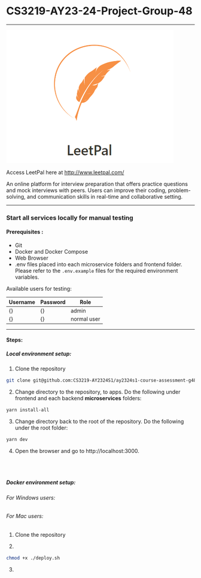 # CS3219-AY23-24-Project-Group-48
---

![LeetPal Logo](LeetPal.png)

Access LeetPal here at http://www.leetpal.com/

An online platform for interview preparation that offers practice questions and mock interviews with peers. Users can improve their coding, problem-solving, and communication skills in real-time and collaborative setting.

---

### Start all services locally for manual testing

#### Prerequisites : 
- Git
- Docker and Docker Compose
- Web Browser
- .env files placed into each microservice folders and frontend folder. Please refer to the `.env.example` files for the required environment variables.


Available users for testing:

| Username | Password | Role     |
|----------|----------|----------|
| {}      | {}      | admin      |
| {}      | {}      |normal user |

---
#### Steps:

##### Local environment setup:
1. Clone the repository
```bash
git clone git@github.com:CS3219-AY2324S1/ay2324s1-course-assessment-g48.git
```
2. Change directory to the repository, to apps. Do the following under frontend and each backend **microservices** folders:
```bash
yarn install-all
```
3. Change directory back to the root of the repository. Do the following under the root folder:
```bash
yarn dev
```
4. Open the browser and go to http://localhost:3000.

<br></br>

##### Docker environment setup:

###### For Windows users:

###### For Mac users:

1. Clone the repository

2.

```bash
chmod +x ./deploy.sh
```

3.
